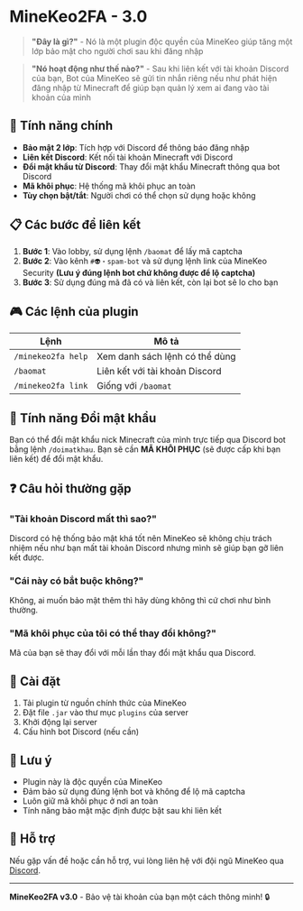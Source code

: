 # MineKeo2FA - 3.0

> **"Đây là gì?"** - Nó là một plugin độc quyền của MineKeo giúp tăng một lớp bảo mật cho người chơi sau khi đăng nhập

> **"Nó hoạt động như thế nào?"** - Sau khi liên kết với tài khoản Discord của bạn, Bot của MineKeo sẽ gửi tin nhắn riêng nếu như phát hiện đăng nhập từ Minecraft để giúp bạn quản lý xem ai đang vào tài khoản của mình

## 🚀 Tính năng chính

- **Bảo mật 2 lớp**: Tích hợp với Discord để thông báo đăng nhập
- **Liên kết Discord**: Kết nối tài khoản Minecraft với Discord
- **Đổi mật khẩu từ Discord**: Thay đổi mật khẩu Minecraft thông qua bot Discord
- **Mã khôi phục**: Hệ thống mã khôi phục an toàn
- **Tùy chọn bật/tắt**: Người chơi có thể chọn sử dụng hoặc không

## 📋 Các bước để liên kết

1. **Bước 1**: Vào lobby, sử dụng lệnh `/baomat` để lấy mã captcha
2. **Bước 2**: Vào kênh `#👽・spam-bot` và sử dụng lệnh link của MineKeo Security **(Lưu ý đúng lệnh bot chứ không được để lộ captcha)**
3. **Bước 3**: Sử dụng đúng mã đã có và liên kết, còn lại bot sẽ lo cho bạn

## 🎮 Các lệnh của plugin

| Lệnh | Mô tả |
|------|-------|
| `/minekeo2fa help` | Xem danh sách lệnh có thể dùng |
| `/baomat` | Liên kết với tài khoản Discord |
| `/minekeo2fa link` | Giống với `/baomat` |

## 🔐 Tính năng Đổi mật khẩu

Bạn có thể đổi mật khẩu nick Minecraft của mình trực tiếp qua Discord bot bằng lệnh `/doimatkhau`. Bạn sẽ cần **MÃ KHÔI PHỤC** (sẽ được cấp khi bạn liên kết) để đổi mật khẩu.

## ❓ Câu hỏi thường gặp

### **"Tài khoản Discord mất thì sao?"**
Discord có hệ thống bảo mật khá tốt nên MineKeo sẽ không chịu trách nhiệm nếu như bạn mất tài khoản Discord nhưng mình sẽ giúp bạn gỡ liên kết được.

### **"Cái này có bắt buộc không?"**
Không, ai muốn bảo mật thêm thì hãy dùng không thì cứ chơi như bình thường.

### **"Mã khôi phục của tôi có thể thay đổi không?"**
Mã của bạn sẽ thay đổi với mỗi lần thay đổi mật khẩu qua Discord.

## 🔧 Cài đặt

1. Tải plugin từ nguồn chính thức của MineKeo
2. Đặt file `.jar` vào thư mục `plugins` của server
3. Khởi động lại server
4. Cấu hình bot Discord (nếu cần)

## 📝 Lưu ý

- Plugin này là độc quyền của MineKeo
- Đảm bảo sử dụng đúng lệnh bot và không để lộ mã captcha
- Luôn giữ mã khôi phục ở nơi an toàn
- Tính năng bảo mật mặc định được bật sau khi liên kết

## 🤝 Hỗ trợ

Nếu gặp vấn đề hoặc cần hỗ trợ, vui lòng liên hệ với đội ngũ MineKeo qua [Discord](https://discord.gg/minekeo).

---

**MineKeo2FA v3.0** - Bảo vệ tài khoản của bạn một cách thông minh! 🔒 
